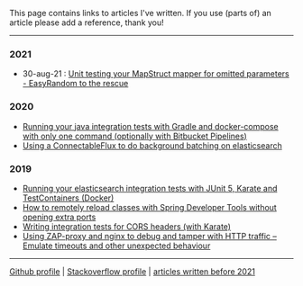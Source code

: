 This page contains links to articles I've written.
If you use (parts of) an article please add a reference, thank you!

----
### 2021

- 30-aug-21 : [Unit testing your MapStruct mapper for omitted parameters - EasyRandom to the rescue](2021/mapstruct-easyrandom)

### 2020

- [Running your java integration tests with Gradle and docker-compose with only one command (optionally with Bitbucket Pipelines)
](https://vanwilgenburg.wordpress.com/2020/09/02/docker-compose-gradle-bitbucket/)
- [Using a ConnectableFlux to do background batching on elasticsearch](https://vanwilgenburg.wordpress.com/2020/01/09/connectableflux-with-elasticsearch/)

### 2019

- [Running your elasticsearch integration tests with JUnit 5, Karate and TestContainers (Docker)](https://vanwilgenburg.wordpress.com/2019/07/08/elasticsearch-junit5-karate-testcontainers/)
- [How to remotely reload classes with Spring Developer Tools without opening extra ports](https://vanwilgenburg.wordpress.com/2019/06/03/spring-dev-tools/)
- [Writing integration tests for CORS headers (with Karate)](https://vanwilgenburg.wordpress.com/2019/05/03/writing-integration-tests-for-cors-headers-with-karate/)
- [Using ZAP-proxy and nginx to debug and tamper with HTTP traffic – Emulate timeouts and other unexpected behaviour](https://vanwilgenburg.wordpress.com/2019/01/22/embedded-elasticsearch-junit5-spring-boot/)

<!--
[2018]() | [2017]() | [2016]() | [2015]() | [2014]() | [2013]()
---
-->

------
[Github profile](http://github.com/jvwilge) | [Stackoverflow profile](https://stackoverflow.com/users/833009/jvwilge) | [articles written before 2021](https://vanwilgenburg.wordpress.com/)
